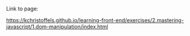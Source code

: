Link to page:

https://kchristoffels.github.io/learning-front-end/exercises/2.mastering-javascript/1.dom-manipulation/index.html
